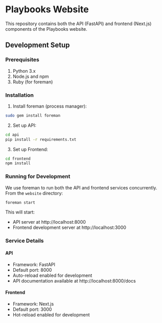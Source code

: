 # Playbooks Website

This repository contains both the API (FastAPI) and frontend (Next.js) components of the Playbooks website.

## Development Setup

### Prerequisites

1. Python 3.x
2. Node.js and npm
3. Ruby (for foreman)

### Installation

1. Install foreman (process manager):
```bash
sudo gem install foreman
```

2. Set up API:
```bash
cd api
pip install -r requirements.txt
```

3. Set up Frontend:
```bash
cd frontend
npm install
```

### Running for Development

We use foreman to run both the API and frontend services concurrently. From the `website` directory:

```bash
foreman start
```

This will start:
- API server at http://localhost:8000
- Frontend development server at http://localhost:3000

### Service Details

#### API
- Framework: FastAPI
- Default port: 8000
- Auto-reload enabled for development
- API documentation available at http://localhost:8000/docs

#### Frontend
- Framework: Next.js
- Default port: 3000
- Hot-reload enabled for development
